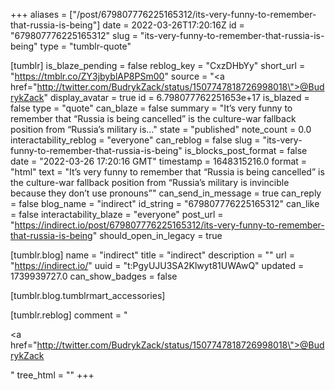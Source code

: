 +++
aliases = ["/post/679807776225165312/its-very-funny-to-remember-that-russia-is-being"]
date = 2022-03-26T17:20:16Z
id = "679807776225165312"
slug = "its-very-funny-to-remember-that-russia-is-being"
type = "tumblr-quote"

[tumblr]
is_blaze_pending = false
reblog_key = "CxzDHbYy"
short_url = "https://tmblr.co/ZY3jbyblAP8PSm00"
source = "<a href=\"http://twitter.com/BudrykZack/status/1507747818726998018\">@BudrykZack</a>"
display_avatar = true
id = 6.798077762251653e+17
is_blazed = false
type = "quote"
can_blaze = false
summary = "It’s very funny to remember that “Russia is being cancelled” is the culture-war fallback position from “Russia’s military is..."
state = "published"
note_count = 0.0
interactability_reblog = "everyone"
can_reblog = false
slug = "its-very-funny-to-remember-that-russia-is-being"
is_blocks_post_format = false
date = "2022-03-26 17:20:16 GMT"
timestamp = 1648315216.0
format = "html"
text = "It&rsquo;s very funny to remember that &ldquo;Russia is being cancelled&rdquo; is the culture-war fallback position from &ldquo;Russia&rsquo;s military is invincible because they don&rsquo;t use pronouns&rdquo;"
can_send_in_message = true
can_reply = false
blog_name = "indirect"
id_string = "679807776225165312"
can_like = false
interactability_blaze = "everyone"
post_url = "https://indirect.io/post/679807776225165312/its-very-funny-to-remember-that-russia-is-being"
should_open_in_legacy = true

[tumblr.blog]
name = "indirect"
title = "indirect"
description = ""
url = "https://indirect.io/"
uuid = "t:PgyUJU3SA2Klwyt81UWAwQ"
updated = 1739939727.0
can_show_badges = false

[tumblr.blog.tumblrmart_accessories]

[tumblr.reblog]
comment = "<p><a href=\"http://twitter.com/BudrykZack/status/1507747818726998018\">@BudrykZack</a></p>"
tree_html = ""
+++
